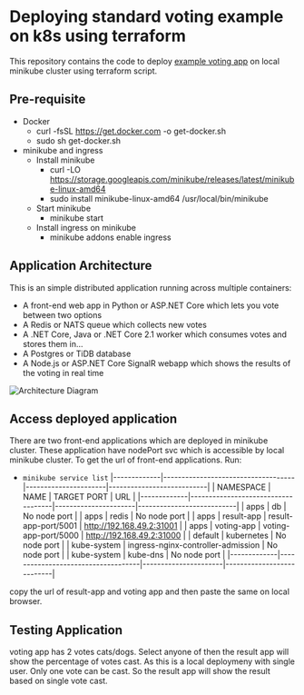# Deploying standard voting example on k8s using terraform

This repository contains the code to deploy [example voting app](https://github.com/dockersamples/example-voting-app) on local minikube cluster using terraform script.

## Pre-requisite
- Docker
  - curl -fsSL https://get.docker.com -o get-docker.sh
  - sudo sh get-docker.sh
- minikube and ingress
  - Install minikube
    - curl -LO https://storage.googleapis.com/minikube/releases/latest/minikube-linux-amd64
    - sudo install minikube-linux-amd64 /usr/local/bin/minikube
  - Start minikube
    - minikube start
  - Install ingress on minikube
    - minikube addons enable ingress

## Application Architecture
This is an simple distributed application running across multiple containers:
- A front-end web app in Python or ASP.NET Core which lets you vote between two options
- A Redis or NATS queue which collects new votes
- A .NET Core, Java or .NET Core 2.1 worker which consumes votes and stores them in…
- A Postgres or TiDB database
- A Node.js or ASP.NET Core SignalR webapp which shows the results of the voting in real time

![Architecture Diagram](https://raw.githubusercontent.com/dockersamples/example-voting-app/master/architecture.png)

## Access deployed application

There are two front-end applications which are deployed in minikube cluster. These application have nodePort svc which is accessible by local minikube cluster.
To get the url of front-end applications. Run:
- `minikube service list`
|-------------|------------------------------------|----------------------|---------------------------|
|  NAMESPACE  |                NAME                |     TARGET PORT      |            URL            |
|-------------|------------------------------------|----------------------|---------------------------|
| apps        | db                                 | No node port         |
| apps        | redis                              | No node port         |
| apps        | result-app                         | result-app-port/5001 | http://192.168.49.2:31001 |
| apps        | voting-app                         | voting-app-port/5000 | http://192.168.49.2:31000 |
| default     | kubernetes                         | No node port         |
| kube-system | ingress-nginx-controller-admission | No node port         |
| kube-system | kube-dns                           | No node port         |
|-------------|------------------------------------|----------------------|---------------------------|

copy the url of result-app and voting app and then paste the same on local browser.

## Testing Application
voting app has 2 votes cats/dogs. Select anyone of then the result app will show the percentage of votes cast.
As this is a local deploymeny with single user. Only one vote can be cast. So the result app will show the result based on single vote cast.

